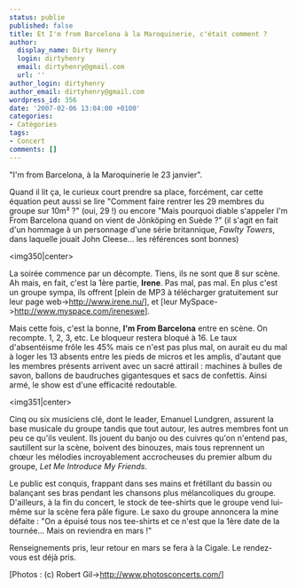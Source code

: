 ```yaml
---
status: publie
published: false
title: Et I'm from Barcelona à la Maroquinerie, c'était comment ?
author:
  display_name: Dirty Henry
  login: dirtyhenry
  email: dirtyhenry@gmail.com
  url: ''
author_login: dirtyhenry
author_email: dirtyhenry@gmail.com
wordpress_id: 356
date: '2007-02-06 13:04:00 +0100'
categories:
- Catégories
tags:
- Concert
comments: []
---
```

"I'm from Barcelona, à la Maroquinerie le 23 janvier". 

Quand il lit ça, le curieux court prendre sa place, forcément, car cette équation peut aussi se lire "Comment faire rentrer les 29 membres du groupe sur 10m² ?" (oui, 29 !) ou encore "Mais pourquoi diable s'appeler I'm From Barcelona quand on vient de Jönköping en Suède ?" (il s'agit en fait d'un hommage à un personnage d'une série britannique, *Fawlty Towers*, dans laquelle jouait John Cleese... les références sont bonnes)

<img350|center>

La soirée commence par un décompte. Tiens, ils ne sont que 8 sur scène. Ah mais, en fait, c'est la 1ère partie, __Irene__. Pas mal, pas mal. En plus c'est un groupe sympa, ils offrent [plein de MP3 à télécharger gratuitement sur leur page web->http://www.irene.nu/], et [leur MySpace->http://www.myspace.com/ireneswe].

Mais cette fois, c'est la bonne, __I'm From Barcelona__ entre en scène. On recompte. 1, 2, 3, etc. Le bloqueur restera bloqué à 16. Le taux d'absentéisme frôle les 45% mais ce n'est pas plus mal, on aurait eu du mal à loger les 13 absents entre les pieds de micros et les amplis, d'autant que les membres présents arrivent avec un sacré attirail : machines à bulles de savon, ballons de baudruches gigantesques et sacs de confettis. Ainsi armé, le show est d'une efficacité redoutable.

<img351|center>

Cinq ou six musiciens clé, dont le leader, Emanuel Lundgren, assurent la base musicale du groupe tandis que tout autour, les autres membres font un peu ce qu'ils veulent. Ils jouent du banjo ou des cuivres qu'on n'entend pas, sautillent sur la scène, boivent des binouzes, mais tous reprennent un chœur les mélodies incroyablement accrocheuses du premier album du groupe, *Let Me Introduce My Friends*.

Le public est conquis, frappant dans ses mains et frétillant du bassin ou balançant ses bras pendant les chansons plus mélancoliques du groupe. D'ailleurs, à la fin du concert, le stock de tee-shirts que le groupe vend lui-même sur la scène fera pâle figure. Le saxo du groupe annoncera la mine défaite : "On a épuisé tous nos tee-shirts et ce n'est que la 1ère date de la tournée... Mais on reviendra en mars !"

Renseignements pris, leur retour en mars se fera à la Cigale. Le rendez-vous est déjà pris.

[Photos : (c) Robert Gil->http://www.photosconcerts.com/]
